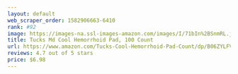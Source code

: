 ```yaml
---
layout: default 
﻿web_scraper_order: 1582906663-6410
rank: #92
image: https://images-na.ssl-images-amazon.com/images/I/71bIn%2BSnmRL.jpg
title: Tucks Md Cool Hemorrhoid Pad, 100 Count
url: https://www.amazon.com/Tucks-Cool-Hemorrhoid-Pad-Count/dp/B06ZYLFV8L/ref=zg_mw_hpc_92?_encoding=UTF8&psc=1&refRID=25WQDBTAJF2JRCYG7BG8
reviews: 4.7 out of 5 stars
price: $6.98 
---
```

